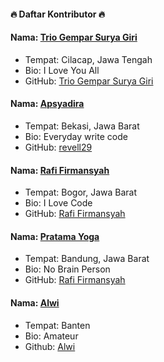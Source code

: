 #### 🔥 Daftar Kontributor 🔥

#### Nama: [Trio Gempar Surya Giri](https://github.com/triogempar)

- Tempat: Cilacap, Jawa Tengah
- Bio: I Love You All
- GitHub: [Trio Gempar Surya Giri](https://github.com/triogempar)

#### Nama: [Apsyadira](https://github.com/revell29)
- Tempat: Bekasi, Jawa Barat
- Bio: Everyday write code
- GitHub: [revell29](https://github.com/revell29)

#### Nama: [Rafi Firmansyah](https://github.com/rafifirmansyah)
- Tempat: Bogor, Jawa Barat
- Bio: I Love Code
- GitHub: [Rafi Firmansyah](https://github.com/rafifirmansyah)

#### Nama: [Pratama Yoga](https://github.com/evanezcent)
- Tempat: Bandung, Jawa Barat
- Bio: No Brain Person
- GitHub: [Rafi Firmansyah](https://github.com/evanezcent)

#### Nama: [Alwi](https://github.com/wishihab)
- Tempat: Banten
- Bio: Amateur
- Github: [Alwi](https://github.com/wishihab)


